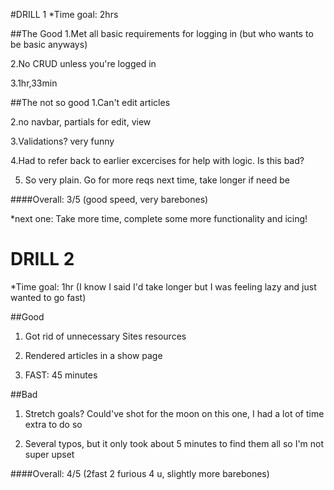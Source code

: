 #DRILL 1
*Time goal: 2hrs

##The Good
1.Met all basic requirements for logging in
	(but who wants to be basic anyways)

2.No CRUD unless you're logged in

3.1hr,33min 

##The not so good
1.Can't edit articles

2.no navbar, partials for edit, view

3.Validations? very funny

4.Had to refer back to earlier excercises for help with logic. Is this bad?

5. So very plain. Go for more reqs next time, take longer if need be


####Overall: 3/5 (good speed, very barebones)

*next one: Take more time, complete some more functionality and icing!



# DRILL 2
*Time goal: 1hr (I know I said I'd take longer but I was feeling lazy and just wanted to go fast)


##Good


1. Got rid of unnecessary Sites resources

2. Rendered articles in a show page

3. FAST: 45 minutes


##Bad

1. Stretch goals? Could've shot for the moon on this one, I had a lot of time extra to do so

2. Several typos, but it only took about 5 minutes to find them all so I'm not super upset

####Overall: 4/5 (2fast 2 furious 4 u, slightly more barebones)
